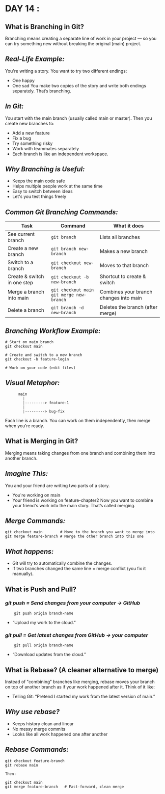 # DAY 14 :

## What is Branching in Git?
Branching means creating a separate line of work in your project — so you can try something new without breaking the original (main) project.

## **_Real-Life Example:_**
You're writing a story. You want to try two different endings:
* One happy
* One sad
You make two copies of the story and write both endings separately. That’s branching.

## **_In Git:_**
You start with the main branch (usually called main or master). Then you create new branches to:
* Add a new feature
* Fix a bug
* Try something risky
* Work with teammates separately
* Each branch is like an independent workspace.

## **_Why Branching is Useful:_**
* Keeps the main code safe
* Helps multiple people work at the same time
* Easy to switch between ideas
* Let's you test things freely

## **_Common Git Branching Commands:_**

| Task                        | Command                                         | What it does                           |
| --------------------------- | ----------------------------------------------- | -------------------------------------- |
| See current branch          | `git branch`                                    | Lists all branches                     |
| Create a new branch         | `git branch new-branch`                         | Makes a new branch                     |
| Switch to a branch          | `git checkout new-branch`                       | Moves to that branch                   |
| Create & switch in one step | `git checkout -b new-branch`                    | Shortcut to create & switch            |
| Merge a branch into main    | `git checkout main` <br> `git merge new-branch` | Combines your branch changes into main |
| Delete a branch             | `git branch -d new-branch`                      | Deletes the branch (after merge)       |

## **_Branching Workflow Example:_**
    # Start on main branch
    git checkout main
    
    # Create and switch to a new branch
    git checkout -b feature-login
    
    # Work on your code (edit files)

## **_Visual Metaphor:_**
          main
            |
            |---------> feature-1
            |
            |---------> bug-fix
Each line is a branch. You can work on them independently, then merge when you're ready.

##  What is Merging in Git?
Merging means taking changes from one branch and combining them into another branch.

## **_Imagine This:_**
You and your friend are writing two parts of a story.
* You're working on main
* Your friend is working on feature-chapter2
Now you want to combine your friend's work into the main story. That’s called merging.

## **_Merge Commands:_**
    git checkout main        # Move to the branch you want to merge into
    git merge feature-branch # Merge the other branch into this one

## **_What happens:_**
* Git will try to automatically combine the changes.
* If two branches changed the same line = merge conflict (you fix it manually).

## What is Push and Pull?
### **_git push = Send changes from your computer → GitHub_**
        git push origin branch-name
* “Upload my work to the cloud.”

### **_git pull = Get latest changes from GitHub → your computer_**
        git pull origin branch-name
* “Download updates from the cloud.”

## What is Rebase? (A cleaner alternative to merge)
Instead of "combining" branches like merging, rebase moves your branch on top of another branch as if your work happened after it. Think of it like:
* Telling Git: “Pretend I started my work from the latest version of main.”

## **_Why use rebase?_**
* Keeps history clean and linear
* No messy merge commits
* Looks like all work happened one after another

## **_Rebase Commands:_**
    git checkout feature-branch
    git rebase main
    
    Then:

    git checkout main
    git merge feature-branch   # Fast-forward, clean merge

